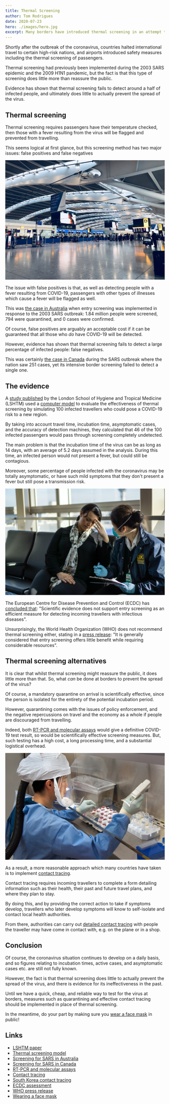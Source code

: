 ```yaml
---
title: Thermal Screening
author: Tom Rodrigues
date: 2020-07-23
hero: ./images/hero.jpg
excerpt: Many borders have introduced thermal screening in an attempt to prevent the spread of COVID-19. However, evidence shows that this type of screening is ineffective.
---
```


Shortly after the outbreak of the coronavirus, countries halted international travel to certain high-risk nations, and airports introduced safety measures including the thermal screening of passengers.

Thermal screening had previously been implemented during the 2003 SARS epidemic and the 2009 H1N1 pandemic, but the fact is that this type of screening does little more than reassure the public.

Evidence has shown that thermal screening fails to detect around a half of infected people, and ultimately does little to actually prevent the spread of the virus.

## Thermal screening

Thermal screening requires passengers have their temperature checked, then those with a fever resulting from the virus will be flagged and prevented from travelling.

This seems logical at first glance, but this screening method has two major issues: false positives and false negatives

![image](./images/heathrow.jpg)

The issue with false positives is that, as well as detecting people with a fever resulting from COVID-19, passengers with other types of illnesses which cause a fever will be flagged as well.

This was [the case in Australia](https://pubmed.ncbi.nlm.nih.gov/14984341/) when entry screening was implemented in response to the 2003 SARS outbreak: 1.84 million people were screened, 794 were quarantined, and 0 cases were confirmed.

Of course, false positives are arguably an acceptable cost if it can be guaranteed that all those who _do_ have COVID-19 will be detected.

However, evidence has shown that thermal screening fails to detect a large percentage of infected people: false negatives.

This was certainly [the case in Canada](https://www.ncbi.nlm.nih.gov/pmc/articles/PMC3294328/) during the SARS outbreak where the nation saw 251 cases, yet its intensive border screening failed to detect a single one.

## The evidence

A [study published](https://www.eurosurveillance.org/content/10.2807/1560-7917.ES.2020.25.5.2000080) by the London School of Hygiene and Tropical Medicine (LSHTM) used a [computer model](https://cmmid-lshtm.shinyapps.io/traveller_screening/) to evaluate the effectiveness of thermal screening by simulating 100 infected travellers who could pose a COVID-19 risk to a new region.

By taking into account travel time, incubation time, asymptomatic cases, and the accuracy of detection machines, they calculated that 46 of the 100 infected passengers would pass through screening completely undetected.

The main problem is that the incubation time of the virus can be as long as 14 days, with an average of 5.2 days assumed in the analysis. During this time, an infected person would not present a fever, but could still be contagious.

Moreover, some percentage of people infected with the coronavirus may be totally asymptomatic, or have such mild symptoms that they don't present a fever but still pose a transmission risk.

![image](./images/cdc.jpg)

The European Centre for Disease Prevention and Control (ECDC) has [concluded that](https://www.ecdc.europa.eu/sites/default/files/documents/Considerations-related-to-measures-for-travellers-reduce-spread-COVID-19-in-EUEEA.pdf): "Scientific evidence does not support entry screening as an efficient measure for detecting incoming travellers with infectious diseases".

Unsurprisingly, the World Health Organization (WHO) does not recommend thermal screening either, stating in a [press release](https://www.who.int/news-room/articles-detail/who-advice-for-international-travel-and-trade-in-relation-to-the-outbreak-of-pneumonia-caused-by-a-new-coronavirus-in-china): "It is generally considered that entry screening offers little benefit while requiring considerable resources".

## Thermal screening alternatives

It is clear that whilst thermal screening might reassure the public, it does little more than that. So, what _can_ be done at borders to prevent the spread of the virus?

Of course, a mandatory quarantine on arrival is scientifically effective, since the person is isolated for the entirety of the potential incubation period.

However, quarantining comes with the issues of policy enforcement, and the negative repercussions on travel and the economy as a whole if people are discouraged from travelling.

Indeed, both [RT-PCR and molecular assays](https://www.cdc.gov/flu/professionals/diagnosis/molecular-assays.htm) would give a definitive COVID-19 test result, so would be scientifically effective screening measures. But, such testing has a high cost, a long processing time, and a substantial logistical overhead.

![image](./images/lab.jpg)

As a result, a more reasonable approach which many countries have taken is to implement [contact tracing](https://www.cdc.gov/coronavirus/2019-ncov/daily-life-coping/contact-tracing.html).

Contact tracing requires incoming travellers to complete a form detailing information such as their health, their past and future travel plans, and where they plan to stay.

By doing this, and by providing the correct action to take if symptoms develop, travellers who later develop symptoms will know to self-isolate and contact local health authorities.

From there, authorities can carry out [detailed contact tracing](https://www.businessinsider.com/south-korea-contact-tracing-helped-control-nightclub-outbreak-2020-5?IR=T) with people the traveller may have come in contact with, e.g. on the plane or in a shop.

## Conclusion

Of course, the coronavirus situation continues to develop on a daily basis, and so figures relating to incubation times, active cases, and asymptomatic cases etc. are still not fully known.

However, the fact is that thermal screening does little to actually prevent the spread of the virus, and there is evidence for its ineffectiveness in the past.

Until we have a quick, cheap, and reliable way to test for the virus at borders, measures such as quarantining and effective contact tracing should be implemented in place of thermal screening.

In the meantime, do your part by making sure you [wear a face mask](https://www.hopkinsmedicine.org/health/conditions-and-diseases/coronavirus/coronavirus-face-masks-what-you-need-to-know) in public!

## Links

- [LSHTM paper](https://www.eurosurveillance.org/content/10.2807/1560-7917.ES.2020.25.5.2000080)
- [Thermal screening model](https://cmmid-lshtm.shinyapps.io/traveller_screening/)
- [Screening for SARS in Australia](https://pubmed.ncbi.nlm.nih.gov/14984341/)
- [Screening for SARS in Canada](https://www.ncbi.nlm.nih.gov/pmc/articles/PMC3294328/)
- [RT-PCR and molecular assays](https://www.cdc.gov/flu/professionals/diagnosis/molecular-assays.htm)
- [Contact tracing](https://www.cdc.gov/coronavirus/2019-ncov/daily-life-coping/contact-tracing.html)
- [South Korea contact tracing](https://www.businessinsider.com/south-korea-contact-tracing-helped-control-nightclub-outbreak-2020-5?IR=T)
- [ECDC assessment](https://www.ecdc.europa.eu/sites/default/files/documents/Considerations-related-to-measures-for-travellers-reduce-spread-COVID-19-in-EUEEA.pdf)
- [WHO press release](https://www.who.int/news-room/articles-detail/who-advice-for-international-travel-and-trade-in-relation-to-the-outbreak-of-pneumonia-caused-by-a-new-coronavirus-in-china)
- [Wearing a face mask](https://www.hopkinsmedicine.org/health/conditions-and-diseases/coronavirus/coronavirus-face-masks-what-you-need-to-know)
